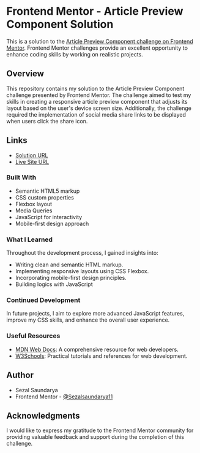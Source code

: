 # Frontend Mentor - Article Preview Component Solution

This is a solution to the [Article Preview Component challenge on Frontend Mentor](https://www.frontendmentor.io/challenges/article-preview-component-dYBN_pYFT). Frontend Mentor challenges provide an excellent opportunity to enhance coding skills by working on realistic projects.

## Overview

This repository contains my solution to the Article Preview Component challenge presented by Frontend Mentor. The challenge aimed to test my skills in creating a responsive article preview component that adjusts its layout based on the user's device screen size. Additionally, the challenge required the implementation of social media share links to be displayed when users click the share icon.

## Links

- [Solution URL](https://your-solution-url.com)
- [Live Site URL](https://whimsical-treacle-42ec56.netlify.app)


### Built With

- Semantic HTML5 markup
- CSS custom properties
- Flexbox layout
- Media Queries
- JavaScript for interactivity
- Mobile-first design approach

### What I Learned

Throughout the development process, I gained insights into:

- Writing clean and semantic HTML markup.
- Implementing responsive layouts using CSS Flexbox.
- Incorporating mobile-first design principles.
- Building logics with JavaScript


### Continued Development

In future projects, I aim to explore more advanced JavaScript features, improve my CSS skills, and enhance the overall user experience.

### Useful Resources

- [MDN Web Docs](https://developer.mozilla.org/): A comprehensive resource for web developers.
- [W3Schools](https://www.w3schools.com/): Practical tutorials and references for web development.

## Author

- Sezal Saundarya
- Frontend Mentor - [@Sezalsaundarya11](https://www.frontendmentor.io/profile/yourusername)

## Acknowledgments

I would like to express my gratitude to the Frontend Mentor community for providing valuable feedback and support during the completion of this challenge.


